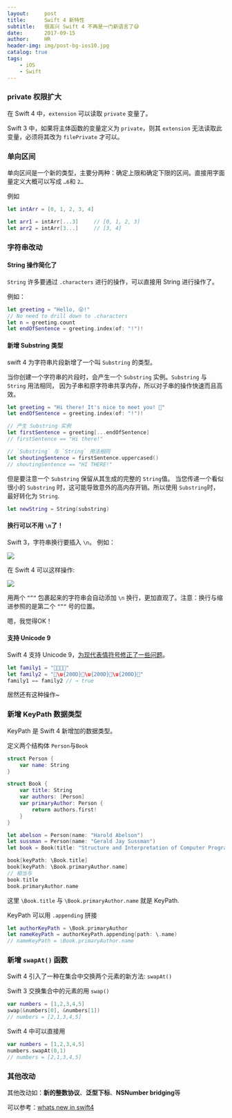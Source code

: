 ```yaml
---
layout:     post
title:      Swift 4 新特性
subtitle:   很高兴 Swift 4 不再是一门新语言了😅
date:       2017-09-15
author:     HR
header-img: img/post-bg-ios10.jpg
catalog: true
tags:
    - iOS
    - Swift
---
```



### private 权限扩大

在 Swift 4 中，`extension` 可以读取 `private` 变量了。

Swift 3 中，如果将主体函数的变量定义为 `private`，则其 `extension` 无法读取此变量，必须将其改为 `filePrivate` 才可以。

### 单向区间

单向区间是一个新的类型，主要分两种：确定上限和确定下限的区间。直接用字面量定义大概可以写成 `…6`和 `2…`

例如

```swift
let intArr = [0, 1, 2, 3, 4]

let arr1 = intArr[...3] 	// [0, 1, 2, 3]
let arr2 = intArr[3...] 	// [3, 4]
```

### 字符串改动


#### String 操作简化了

`String` 许多要通过 `.characters` 进行的操作，可以直接用 String 进行操作了。

例如：

```swift
let greeting = "Hello, 😜!"
// No need to drill down to .characters
let n = greeting.count
let endOfSentence = greeting.index(of: "!")!

```

#### 新增 Substring 类型


swift 4 为字符串片段新增了一个叫 `Substring` 的类型。

当你创建一个字符串的片段时，会产生一个 `Substring` 实例。`Substring` 与 `String` 用法相同， 因为子串和原字符串共享内存，所以对子串的操作快速而且高效。

```swift
let greeting = "Hi there! It's nice to meet you! 👋"
let endOfSentence = greeting.index(of: "!")! 

// 产生 Substring 实例
let firstSentence = greeting[...endOfSentence]
// firstSentence == "Hi there!"

// `Substring` 与 `String` 用法相同
let shoutingSentence = firstSentence.uppercased()
// shoutingSentence == "HI THERE!" 
```

但是要注意一个 `Substring` 保留从其生成的完整的 `String`值。 当您传递一个看似很小的 `Substring` 时，这可能导致意外的高内存开销。所以使用 `Substring`时，最好转化为 `String`.

```swift
let newString = String(substring)
```


#### 换行可以不用 `\n`了！

Swift 3，字符串换行要插入 `\n`。
例如：

![](https://ws4.sinaimg.cn/large/006tNc79gy1fjdam0wvhhj305d0283yf.jpg)

在 Swift 4 可以这样操作:

![](https://ws2.sinaimg.cn/large/006tNc79gy1fjdas2yri4j303q0260sm.jpg)

用两个 `“”“` 包裹起来的字符串会自动添加 `\n` 换行，更加直观了。注意：换行与缩进参照的是第二个 `“”“` 号的位置。

嗯，我觉得OK！

#### 支持 Unicode 9

Swift 4 支持 Unicode 9，[为现代表情符号修正了一些问题](https://oleb.net/blog/2016/12/emoji-4-0/)。


```swift
let family1 = "👨‍👩‍👧‍👦"
let family2 = "👨\u{200D}👩\u{200D}👧\u{200D}👦"
family1 == family2 // → true
```

居然还有这种操作~

### 新增 KeyPath 数据类型

KeyPath 是 Swift 4 新增加的数据类型。

定义两个结构体 `Person`与`Book` 

```swift
struct Person {
    var name: String
}

struct Book {
    var title: String
    var authors: [Person]
    var primaryAuthor: Person {
        return authors.first!
    }
}

let abelson = Person(name: "Harold Abelson")
let sussman = Person(name: "Gerald Jay Sussman")
let book = Book(title: "Structure and Interpretation of Computer Programs", authors: [abelson, sussman])
```
```swift
book[keyPath: \Book.title]
book[keyPath: \Book.primaryAuthor.name]
// 相当与
book.title
book.primaryAuthor.name
```

这里 `\Book.title` 与 `\Book.primaryAuthor.name` 就是 KeyPath.

KeyPath 可以用 `.appending` 拼接

```swift
let authorKeyPath = \Book.primaryAuthor
let nameKeyPath = authorKeyPath.appending(path: \.name)
// nameKeyPath = \Book.primaryAuthor.name
```

### 新增  `swapAt()` 函数
Swift 4 引入了一种在集合中交换两个元素的新方法: `swapAt()`

Swift 3 交换集合中的元素的用 `swap()`

```swift
var numbers = [1,2,3,4,5]
swap(&numbers[0], &numbers[1])
// numbers = [2,1,3,4,5]
```

Swift 4 中可以直接用 

```swift
var numbers = [1,2,3,4,5]
numbers.swapAt(0,1)
// numbers = [2,1,3,4,5]
```



### 其他改动

其他改动如：**新的整数协议**、**泛型下标**、**NSNumber bridging**等

可以参考：[whats new in swift4](https://github.com/ole/whats-new-in-swift-4)
